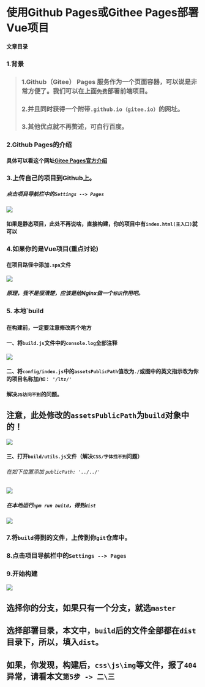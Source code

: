 # 使用Github Pages或Githee Pages部署Vue项目
#### 文章目录

### 1.背景
> ### 1.Github（Gitee） Pages 服务作为一个页面容器，可以说是非常方便了。我们可以在上面`免费`部署前端项目。
> ### 2.并且同时获得一个附带`.github.io（gitee.io）`的网址。
> ### 3.其他优点就不再赘述，可自行百度。

### 2.Github Pages的介绍
#### 具体可以看这个网址[Gitee Pages官方介绍](https://pages.github.com/)

### 3.上传自己的项目到Github上。
##### 点击项目导航栏中的`Settings --> Pages`
![](https://cdn.jsdelivr.net/gh/codelhf/codelhf.github.io@main/src/public/images/202405261633285.png)

#### 如果是静态项目，此处不再说啥，直接构建，你的项目中有`index.html(主入口)`就可以

### 4.如果你的是Vue项目(重点讨论)
#### 在项目路径中添加`.spa`文件
![](https://cdn.jsdelivr.net/gh/codelhf/codelhf.github.io@main/src/public/images/202405261641125.png)
##### 原理，我不是很清楚，应该是给Nginx做一个`标识`作用吧。

### 5. 本地`build
### `在构建前，一定要注意修改两个地方`

#### 一、将`build.js`文件中的`console.log`全部注释
![](https://cdn.jsdelivr.net/gh/codelhf/codelhf.github.io@main/src/public/images/202405261647571.png)

#### 二、将`config/index.js`中的`assetsPublicPath`值改为`./`或图中的英文指示改为你的项目名称加/`如： '/ltz/'`
#### 解决`JS访问不到`的问题。
## 注意，此处修改的`assetsPublicPath`为`build`对象中的！
![](https://cdn.jsdelivr.net/gh/codelhf/codelhf.github.io@main/src/public/images/202405261648702.png)

#### 三、打开`build/utils.js`文件（解决`CSS/字体找不到`问题）
###### 在如下位置添加 `publicPath: '../../'`
![](https://cdn.jsdelivr.net/gh/codelhf/codelhf.github.io@main/src/public/images/202405261649272.png)
##### 在本地运行`npm run build`，得到`dist`
![](https://cdn.jsdelivr.net/gh/codelhf/codelhf.github.io@main/src/public/images/202405261650092.png)

### 7.将`build`得到的文件，上传到你`git`仓库中。

### 8.点击项目导航栏中的`Settings --> Pages`

### 9.开始构建
![](https://cdn.jsdelivr.net/gh/codelhf/codelhf.github.io@main/src/public/images/202405261652270.png)
## 选择你的分支，如果只有一个分支，就选`master`
## 选择部署目录，本文中，`build`后的文件全部都在`dist`目录下，所以，填入`dist`。
## 如果，你发现，构建后，`css\js\img`等文件，报了`404`异常，请看本文`第5步 -> 二\三`
